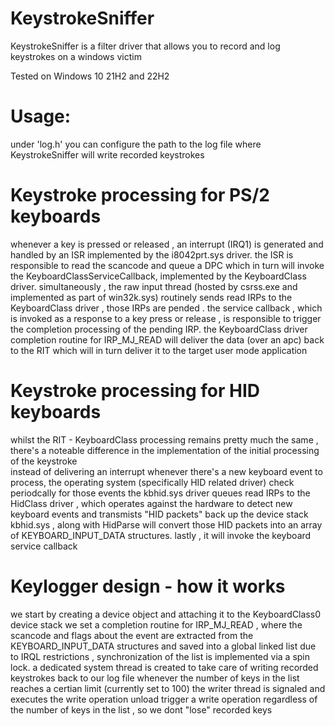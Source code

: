 # KeystrokeSniffer 
KeystrokeSniffer is a filter driver that allows you to record and log keystrokes on a windows victim 

Tested on Windows 10 21H2 and 22H2

# Usage:
under 'log.h' you can configure the path to the log file where KeystrokeSniffer will write recorded keystrokes 

# Keystroke processing for PS/2 keyboards 
whenever a key is pressed or released , an interrupt (IRQ1) is generated and handled by an ISR implemented by the i8042prt.sys driver.
the ISR is responsible to read the scancode and queue a DPC which in turn will invoke the KeyboardClassServiceCallback, implemented by the KeyboardClass driver. 
simultaneously , the raw input thread (hosted by csrss.exe and implemented as part of win32k.sys) routinely sends read IRPs to the KeyboardClass driver , those IRPs are pended .
the service callback , which is invoked as a response to  a key press or release , is responsible to trigger the completion processing of the pending IRP. 
the KeyboardClass driver completion routine for IRP_MJ_READ will deliver the data (over an apc) back to the RIT which will in turn deliver it to the target user mode application 
# Keystroke processing for HID keyboards 
whilst the RIT - KeyboardClass processing remains pretty much the same , there's a noteable difference in the implementation of the initial processing of the keystroke  
instead of delivering an interrupt whenever there's a new keyboard event to process, the operating system (specifically HID related driver) check periodcally for those events 
the kbhid.sys driver queues read IRPs to the HidClass driver , which operates against the hardware to detect new keyboard events and transmists "HID packets" back up the device stack 
kbhid.sys , along with HidParse will convert those HID packets into an array of KEYBOARD_INPUT_DATA structures. lastly , it will invoke the keyboard service callback

# Keylogger design - how it works  
we start by creating a device object and attaching it to the KeyboardClass0 device stack
we set a completion routine for IRP_MJ_READ , where the scancode and flags about the event are extracted from the KEYBOARD_INPUT_DATA structures and saved into a global linked list 
due to IRQL restrictions , synchronization of the list is implemented via a spin lock.
a dedicated system thread is created to take care of writing recorded keystrokes back to our log file 
whenever the number of keys in the list reaches a certian limit (currently set to 100) the writer thread is signaled and executes the write operation 
unload trigger a write operation regardless of the number of keys in the list , so we dont "lose" recorded keys




  
